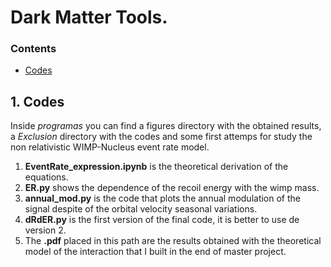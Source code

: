 # Dark Matter Tools.

### Contents
* [Codes](#1-Codes)

## 1. Codes
Inside *programas* you can find a figures directory with the obtained results, a *Exclusion* directory with the codes and some first attemps for study the non relativistic WIMP-Nucleus event rate model. 

1. **EventRate_expression.ipynb** is the theoretical derivation of the equations.
2. **ER.py** shows the dependence of the recoil energy with the wimp mass.
3. **annual_mod.py** is the code that plots the annual modulation of the signal despite of the orbital velocity seasonal variations.
4. **dRdER.py** is the first version of the final code, it is better to use de version 2.
5. The **.pdf** placed in this path are the results obtained with the theoretical model of the interaction that I built in the end of master project.